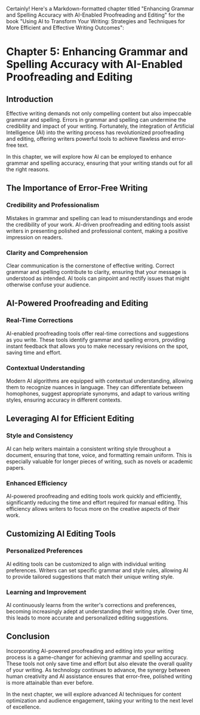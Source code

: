 Certainly! Here's a Markdown-formatted chapter titled "Enhancing Grammar and Spelling Accuracy with AI-Enabled Proofreading and Editing" for the book "Using AI to Transform Your Writing: Strategies and Techniques for More Efficient and Effective Writing Outcomes":

Chapter 5: Enhancing Grammar and Spelling Accuracy with AI-Enabled Proofreading and Editing
===========================================================================================

Introduction
------------

Effective writing demands not only compelling content but also impeccable grammar and spelling. Errors in grammar and spelling can undermine the credibility and impact of your writing. Fortunately, the integration of Artificial Intelligence (AI) into the writing process has revolutionized proofreading and editing, offering writers powerful tools to achieve flawless and error-free text.

In this chapter, we will explore how AI can be employed to enhance grammar and spelling accuracy, ensuring that your writing stands out for all the right reasons.

The Importance of Error-Free Writing
------------------------------------

### Credibility and Professionalism

Mistakes in grammar and spelling can lead to misunderstandings and erode the credibility of your work. AI-driven proofreading and editing tools assist writers in presenting polished and professional content, making a positive impression on readers.

### Clarity and Comprehension

Clear communication is the cornerstone of effective writing. Correct grammar and spelling contribute to clarity, ensuring that your message is understood as intended. AI tools can pinpoint and rectify issues that might otherwise confuse your audience.

AI-Powered Proofreading and Editing
-----------------------------------

### Real-Time Corrections

AI-enabled proofreading tools offer real-time corrections and suggestions as you write. These tools identify grammar and spelling errors, providing instant feedback that allows you to make necessary revisions on the spot, saving time and effort.

### Contextual Understanding

Modern AI algorithms are equipped with contextual understanding, allowing them to recognize nuances in language. They can differentiate between homophones, suggest appropriate synonyms, and adapt to various writing styles, ensuring accuracy in different contexts.

Leveraging AI for Efficient Editing
-----------------------------------

### Style and Consistency

AI can help writers maintain a consistent writing style throughout a document, ensuring that tone, voice, and formatting remain uniform. This is especially valuable for longer pieces of writing, such as novels or academic papers.

### Enhanced Efficiency

AI-powered proofreading and editing tools work quickly and efficiently, significantly reducing the time and effort required for manual editing. This efficiency allows writers to focus more on the creative aspects of their work.

Customizing AI Editing Tools
----------------------------

### Personalized Preferences

AI editing tools can be customized to align with individual writing preferences. Writers can set specific grammar and style rules, allowing AI to provide tailored suggestions that match their unique writing style.

### Learning and Improvement

AI continuously learns from the writer's corrections and preferences, becoming increasingly adept at understanding their writing style. Over time, this leads to more accurate and personalized editing suggestions.

Conclusion
----------

Incorporating AI-powered proofreading and editing into your writing process is a game-changer for achieving grammar and spelling accuracy. These tools not only save time and effort but also elevate the overall quality of your writing. As technology continues to advance, the synergy between human creativity and AI assistance ensures that error-free, polished writing is more attainable than ever before.

In the next chapter, we will explore advanced AI techniques for content optimization and audience engagement, taking your writing to the next level of excellence.
